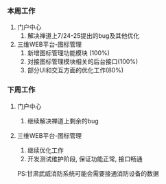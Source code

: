 ### 本周工作

1. 门户中心
   1. 解决禅道上7/24-25提出的bug及其他优化
2. 三维WEB平台-图标管理
   1. 新增图标管理功能模块 (100%)
   2. 对接图标管理模块相关的后台接口(100%)
   3. 部分UI和交互方面的优化工作(80%)





### 下周工作

1. 门户中心

   1. 继续解决禅道上剩余的bug

2. 三维WEB平台-图标管理

   1. 继续优化工作
   2. 开发测试维护阶段, 保证功能正常, 接口畅通

   PS:甘肃武威消防系统可能会需要接通消防设备的数据

